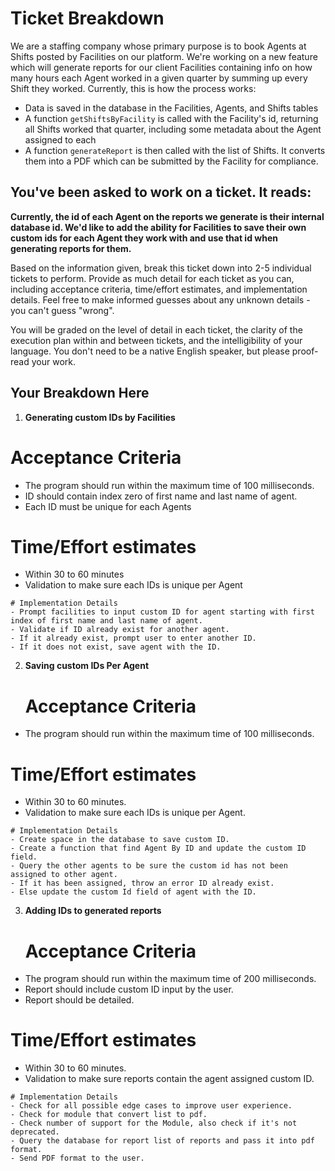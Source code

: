 # Ticket Breakdown
We are a staffing company whose primary purpose is to book Agents at Shifts posted by Facilities on our platform. We're working on a new feature which will generate reports for our client Facilities containing info on how many hours each Agent worked in a given quarter by summing up every Shift they worked. Currently, this is how the process works:

- Data is saved in the database in the Facilities, Agents, and Shifts tables
- A function `getShiftsByFacility` is called with the Facility's id, returning all Shifts worked that quarter, including some metadata about the Agent assigned to each
- A function `generateReport` is then called with the list of Shifts. It converts them into a PDF which can be submitted by the Facility for compliance.

## You've been asked to work on a ticket. It reads:

**Currently, the id of each Agent on the reports we generate is their internal database id. We'd like to add the ability for Facilities to save their own custom ids for each Agent they work with and use that id when generating reports for them.**


Based on the information given, break this ticket down into 2-5 individual tickets to perform. Provide as much detail for each ticket as you can, including acceptance criteria, time/effort estimates, and implementation details. Feel free to make informed guesses about any unknown details - you can't guess "wrong".


You will be graded on the level of detail in each ticket, the clarity of the execution plan within and between tickets, and the intelligibility of your language. You don't need to be a native English speaker, but please proof-read your work.

## Your Breakdown Here

1. **Generating custom IDs by Facilities**
  # Acceptance Criteria
  - The program should run within the maximum time of 100 milliseconds.
  - ID should contain index zero of first name and last name of agent.
  - Each ID must be unique for each Agents

   # Time/Effort estimates
   - Within 30 to 60 minutes
   - Validation to make sure each IDs is unique per Agent

    # Implementation Details
    - Prompt facilities to input custom ID for agent starting with first index of first name and last name of agent.
    - Validate if ID already exist for another agent.
    - If it already exist, prompt user to enter another ID.
    - If it does not exist, save agent with the ID.
2. **Saving custom IDs Per Agent**
    # Acceptance Criteria
  - The program should run within the maximum time of 100 milliseconds.

   # Time/Effort estimates
   - Within 30 to 60 minutes.
   - Validation to make sure each IDs is unique per Agent.

    # Implementation Details
    - Create space in the database to save custom ID.
    - Create a function that find Agent By ID and update the custom ID field.
    - Query the other agents to be sure the custom id has not been assigned to other agent.
    - If it has been assigned, throw an error ID already exist.
    - Else update the custom Id field of agent with the ID.

3. **Adding IDs to generated reports**

    # Acceptance Criteria
  - The program should run within the maximum time of 200 milliseconds.
  - Report should include custom ID input by the user.
  - Report should be detailed.

   # Time/Effort estimates
   - Within 30 to 60 minutes.
   - Validation to make sure reports contain the agent assigned custom ID.

    # Implementation Details
    - Check for all possible edge cases to improve user experience.
    - Check for module that convert list to pdf.
    - Check number of support for the Module, also check if it's not deprecated.
    - Query the database for report list of reports and pass it into pdf format.
    - Send PDF format to the user.
